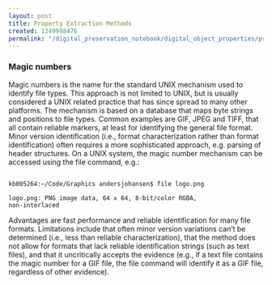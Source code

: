 ```yaml
---
layout: post
title: Property Extraction Methods
created: 1249998476
permalink: "/digital_preservation_notebook/digital_object_properties/property_extraction_methods/"
---
```

### Magic numbers ###
Magic numbers is the name for the standard UNIX mechanism used to identify file types. This approach is not limited to UNIX, but is usually considered a UNIX related practice that has since spread to many other platforms. The mechanism is based on a database that maps byte strings and positions to file types. Common examples are GIF, JPEG and TIFF, that all contain reliable markers, at least for identifying the general file format. Minor version identification (i.e., format characterization rather than format identification) often requires a more sophisticated approach, e.g. parsing of header structures. On a UNIX system, the magic number mechanism can be accessed using the file command, e.g.:

<code>
kb005264:~/Code/Graphics andersjohansen$ file logo.png</code>

<code>logo.png: PNG image data, 64 x 64, 8-bit/color RGBA, non-interlaced
</code>

Advantages are fast performance and reliable identification for many file formats. Limitations include that often minor version variations can’t be determined (i.e., less than reliable characterization), that the method does not allow for formats that lack reliable identification strings (such as text files), and that it uncritically accepts the evidence (e.g., if a text file contains the magic number for a GIF file, the file command will identify it as a GIF file, regardless of other evidence).
